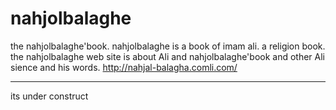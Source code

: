 nahjolbalaghe
=============

the nahjolbalaghe'book.
nahjolbalaghe is a book of imam ali.
a religion book.
the nahjolbalaghe web site is about Ali and nahjolbalaghe'book and other Ali sience and his words.
http://nahjal-balagha.comli.com/

-------------
its under construct
